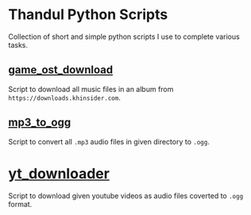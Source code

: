 # Thandul Python Scripts
Collection of short and simple python scripts I use to complete various tasks.

## [game_ost_download](/game_ost_download/)
Script to download all music files in an album from `https://downloads.khinsider.com`.

## [mp3_to_ogg](/mp3_to_ogg/)
Script to convert all `.mp3` audio files in given directory to `.ogg`.

# [yt_downloader](/yt_downloader/)
Script to download given youtube videos as audio files coverted to `.ogg` format.

